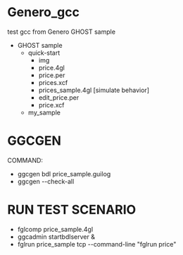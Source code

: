 # Genero_gcc
test gcc from Genero GHOST sample
- GHOST sample 
    - quick-start
      - img 
      - price.4gl
      - price.per 
      - prices.xcf
      - prices_sample.4gl [simulate behavior]
      - edit_price.per
      - price.xcf
    - my_sample
# GGCGEN
COMMAND: 
 - ggcgen bdl price_sample.guilog<br>
 - ggcgen --check-all

# RUN TEST SCENARIO
 - fglcomp price_sample.4gl <br>
 - ggcadmin startbdlserver & <br>
 - fglrun price_sample tcp --command-line "fglrun price"


